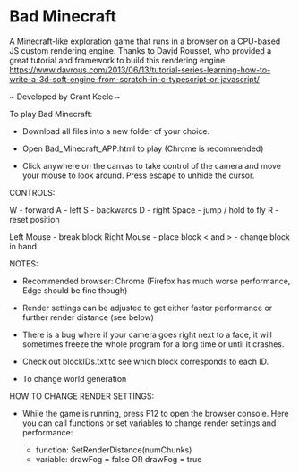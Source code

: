 # Bad Minecraft
A Minecraft-like exploration game that runs in a browser on a CPU-based JS custom rendering engine.
Thanks to David Rousset, who provided a great tutorial and framework to build this rendering engine.
https://www.davrous.com/2013/06/13/tutorial-series-learning-how-to-write-a-3d-soft-engine-from-scratch-in-c-typescript-or-javascript/

~ Developed by Grant Keele ~

To play Bad Minecraft:

  - Download all files into a new folder of your choice.

  - Open Bad_Minecraft_APP.html to play (Chrome is recommended)
  
  - Click anywhere on the canvas to take control of the camera and move your mouse to look around.  Press escape to unhide the cursor.



CONTROLS:

  W - forward
  A - left
  S - backwards
  D - right
  Space - jump / hold to fly
  R - reset position

  Left Mouse - break block
  Right Mouse - place block
  < and > - change block in hand



NOTES:

  - Recommended browser:  Chrome   (Firefox has much worse performance, Edge should be fine though)

  - Render settings can be adjusted to get either faster performance or further render distance (see below)
  
  - There is a bug where if your camera goes right next to a face, it will sometimes freeze the whole program for a long time or until it crashes.

  - Check out blockIDs.txt to see which block corresponds to each ID. 

  - To change world generation 



HOW TO CHANGE RENDER SETTINGS:

  - While the game is running, press F12 to open the browser console. Here you can call functions or set variables to change render settings and performance:

    * function:  SetRenderDistance(numChunks)
    * variable:  drawFog = false    OR    drawFog = true
